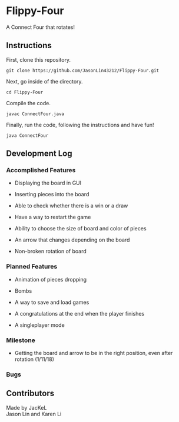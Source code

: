 # Flippy-Four

A Connect Four that rotates!


## Instructions

First, clone this repository.

```
git clone https://github.com/JasonLin43212/Flippy-Four.git
```

Next, go inside of the directory.

```
cd Flippy-Four
```

Compile the code.

```
javac ConnectFour.java
```

Finally, run the code, following the instructions and have fun!

```
java ConnectFour
```

## Development Log

### Accomplished Features

* Displaying the board in GUI

* Inserting pieces into the board

* Able to check whether there is a win or a draw

* Have a way to restart the game

* Ability to choose the size of board and color of pieces

* An arrow that changes depending on the board

* Non-broken rotation of board


### Planned Features

* Animation of pieces dropping

* Bombs

* A way to save and load games

* A congratulations at the end when the player finishes

* A singleplayer mode

### Milestone

* Getting the board and arrow to be in the right position, even after rotation (1/11/18)

### Bugs

## Contributors
Made by JacKeL  
Jason Lin and Karen Li

